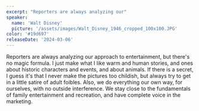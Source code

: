 ```yaml
---
excerpt: "Reporters are always analyzing our"
speaker:
  name: 'Walt Disney'
  picture: '/assets/images/Walt_Disney_1946_cropped_100x100.JPG'
color: '#19d697'
releaseDate: '2024-03-06'
---
```

Reporters are always analyzing our approach to entertainment, but there's no magic formula. I just make what I like warm and human stories, and ones about historic characters and events, and about animals. If there is a secret, I guess it's that I never make the pictures too childish, but always try to get in a little satire of adult foibles. Also, we do everything our own way, for ourselves, with no outside interference. We stay close to the fundamentals of family entertainment and recreation, and have complete voice in the marketing.